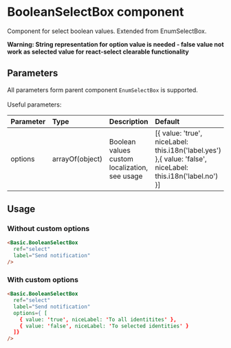# BooleanSelectBox component

Component for select boolean values. Extended from EnumSelectBox.

**Warning: String representation for option value is needed - false value not work as selected value for react-select clearable functionality**

## Parameters

All parameters form parent component ``EnumSelectBox`` is supported.
<br><br>Useful parameters:

| Parameter | Type | Description | Default  |
| --- | :--- | :--- | :--- |
| options | arrayOf(object) | Boolean values custom localization, see usage | [{ value: 'true', niceLabel: this.i18n('label.yes') },{ value: 'false', niceLabel: this.i18n('label.no') }] |



## Usage
### Without custom options
```html
<Basic.BooleanSelectBox
  ref="select"
  label="Send notification"
/>

```
### With custom options
```html
<Basic.BooleanSelectBox
  ref="select"
  label="Send notification"
  options={ [
    { value: 'true', niceLabel: 'To all identitites' },
    { value: 'false', niceLabel: 'To selected identities' }
  ]}
/>

```

